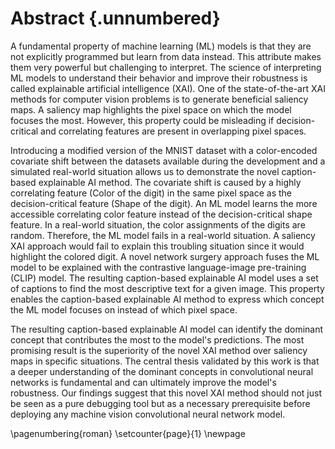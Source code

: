 # Abstract {.unnumbered}
A fundamental property of machine learning (ML) models is that they are not explicitly programmed but learn from data instead. This attribute makes them very powerful but challenging to interpret. The science of interpreting ML models to understand their behavior and improve their robustness is called explainable artificial intelligence (XAI). One of the state-of-the-art XAI methods for computer vision problems is to generate beneficial saliency maps. A saliency map highlights the pixel space on which the model focuses the most. However, this property could be misleading if decision-critical and correlating features are present in overlapping pixel spaces.

Introducing a modified version of the MNIST dataset with a color-encoded covariate shift between the datasets available during the development and a simulated real-world situation allows us to demonstrate the novel caption-based explainable AI method. The covariate shift is caused by a highly correlating feature (Color of the digit) in the same pixel space as the decision-critical feature (Shape of the digit). An ML model learns the more accessible correlating color feature instead of the decision-critical shape feature. In a real-world situation, the color assignments of the digits are random. Therefore, the ML model fails in a real-world situation. A saliency XAI approach would fail to explain this troubling situation since it would highlight the colored digit. A novel network surgery approach fuses the ML model to be explained with the contrastive language-image pre-training (CLIP) model. The resulting caption-based explainable AI model uses a set of captions to find the most descriptive text for a given image. This property enables the caption-based explainable AI method to express which concept the ML model focuses on instead of which pixel space.

The resulting caption-based explainable AI model can identify the dominant concept that contributes the most to the model's predictions. The most promising result is the superiority of the novel XAI method over saliency maps in specific situations. The central thesis validated by this work is that a deeper understanding of the dominant concepts in convolutional neural networks is fundamental and can ultimately improve the model's robustness. Our findings suggest that this novel XAI method should not just be seen as a pure debugging tool but as a necessary prerequisite before deploying any machine vision convolutional neural network model.





<!-- \hypertarget{abstract}{%
\chapter*{\vspace*{-4cm} Abstract}\label{abstract}}
\addcontentsline{toc}{chapter}{Abstract} -->

<!-- Short version of introduction and results -->
<!-- Initial situation: (3/ 9 sentences)
- Machine learning in all areas of our lives.
- Safety/Need for robustness
- Explainable AI -->
<!-- 
Babytalk:
After a few short years of life, children can fathom the concepts behind simple words and connect them to related images. They can identify the connection between shapes and textures of the physical world to the abstract symbols of written language. It’s something we take for granted. Very few (if any) people in the world will remember a time when these “basic” skills were beyond their capacity.
-->

<!-- 
Very nice intro inspiration:
In recent years, there’s been an explosion of AI datasets and models that are impacting millions around the world each day. Some systems are recommending us songs and movies to enjoy; others are automating fundamental business processes or saving lives by detecting tumors. In the near future, machines relying on AI will drive our cars, fly our aircraft, and manage our care. But for that to take place, we need to ensure that those systems are robust enough against any attempts to hack them.
asdf
During development of an AI model, conditions are carefully controlled to obtain the best possible performance — like starting a seedling in a greenhouse. But in the real-world, where models are ultimately deployed, conditions are rarely perfect, and risks are abundant. If development is a greenhouse, then deployment is a jungle. We have to prepare AI models to withstand the onslaught.
asdf
For years, AI models struggled to reach accuracy levels suitable for real-world applications. Now that they’ve reached that threshold for certain tasks, it is crucial to recognize that accuracy isn’t the only benchmark that matters. In the real-world, fairness, interpretability, and robustness are critical, and many tools are available to inspect these dimensions of AI models. Developers must actively prepare AI models to succeed in the wild by spotting holes in the armor, predicting an adversary’s next move, and weaving robustness into the fabric of AI.
-->
<!-- 
An increasing number of new and exciting machine learning applications disrupt our lives almost daily. Autonomous driving, movie recommender systems and traffic prediction are just a few large-scale projects to be mentioned in this context. There is no doubt that many more exciting applications will come, but with great power comes great responsibility. The fundamental property of machine learning models is that they are not explicitly programmed but learn from data instead. This characteristic makes them very powerful but challenging to interpret. The situation gets even worse in e.g. medical environments where a patient could suffer from wrong predictions made by a machine learning model. Therefore, it is mission-critical to deploy robust machine learning models only. The science of interpreting machine learning models to improve their robustness is called explainable artificial intelligence (XAI). One of the state-of-the-art methods in computer vision problems is generating beneficial saliency maps. The primary issue of these saliency maps is that they tell where the model focuses on an image instead of answering what they are seeing. This property is problematic if correlating and causating features are present in overlapping pixel space.  -->

<!--
Approach/Technology: (10/12 sentences)
- XAI helps to understand, does not fall for a bias (correlation instead of causation)
- state of the art saliency maps tell where, but not why or what
- increase robustness
- Dataset with covariate shift.
- biased model falls for bias instead of learning the task.
- Accuracy looks promising -> Is dangerous!
- Using CLIP to explain
- New XAI method: Network surgery/Layer swapping
- Hypothesis: CLIP can be used to obtain an explanation -> Points to bias and covariate shift -> Covariate shift is understood and can be fixed

Introducing a modified version of the MNIST dataset with a covariate shift between the training/validation and test subsets allows us to demonstrate the novel XAI method. The covariate shift is caused by a positive correlating feature (Color) in the same pixel space as the causation feature (Shape of the digit) for the training and validation subsets. A negative correlating feature (Color) in the same pixel space as the causation feature (Shape of the digit) for the test subset. A standalone model most likely learns the more accessible to learn correlating feature (Color) instead of the causating (Shape of the digit) feature. Therefore, the model fails miserably on the test dataset. A saliency XAI approach would fail to explain this troubling situation since it would highlight the colored digit. The novel XAI method presented uses a contrastive language-image pre-training (CLIP) model to obtain an explanation in natural language. This core characteristic enables the XAI method to express what the model focuses on instead of where. A novel network surgery approach switches layers between a given image classification model to be explained and the image encoder of CLIP. During this layer-switching process, the properties of the embedding space of CLIP and the decision-critical layers from the model to be explained are merged and preserved. The novel XAI method enables AI practitioners to ask questions like "Do you see a red digit?" (Undesired correlating feature) or "Do you see a digit with the number 5?" (Desired causation feature) and to understand and improve the model's behavior by interpreting the results. -->

<!-- Result/Conclusion: (6/2 sentences)
The resulting explanation provides an opportunity to improve the model on possible concerning findings. Therefore, the final product is a trusted machine learning model which uses robust features instead of e.g. spurious correlations. Work in progress...
-->

<!-- Total: (19/23 sentences) - maximum: 3500 characters -->

\pagenumbering{roman}
\setcounter{page}{1}
\newpage

<!-- Nice sentences: -->
<!-- Why should we trust AI enough to drive cars, detect diseases, and identify suspects when it is a black box? -->

<!-- 
#TODO 
[x] Text Amil for a meeting
[x] Explain network dissection
[x] Interpretability vs. explainability
[x] check if image encoder from clip and openclip look the same
    [x] Show differences between CLIP and open-CLIP in appendix
[x] Replace with better definition of contrastive learning!
[x] Clean desktop
[x] Add CLIP limitations/advantages/disadvantages
[x] Understand einsum(..) -> scores = torch.einsum('aixy,ajxy->ij', ... -> torch.product(..) and toch.sum(..)
[x] check 1024 features are dependent if resnet or transformer
[x] update dataloader to provide CLIP preprocessored images
[x] whats the scale of the original mnist data? 0-1 or 0-255? -> CLIP expect 0-1
[x] balance 5/8 mnist dataset
[x] explain numeric differences between CLIP and open-CLIP
[x] fix presentation date for lab buddies (08.02@lab-meeting and 09.02 presentation at 08:00 o'clock)
[x] Chapter model add learning curves
[x] gray biased mnist to gray unbiased mnist
[x] introduce term "embedding similarities" (clip.png)
[x] change human robot image with captions instead of suggestions!
[x] chapter model: replace 2 learning curves figures and add accuracy on real-world dataset (~0%)
[x] Show differences between ResNet-50 and CLIP's modified ResNet-50 in appendix
[x] draw images in abstract
[x] add attended courses and seminars to closing words
[x] chapter results: add unbiased/gray learning curves figures and add accuracy on real-world dataset (~100%)
[x] retrain models with random color assignments
[x] coding
    - preparation
        [x] setup dataset
        [x] prepare standalone model
        [x] prepare clip model
        [x] compute mean+std for each layer
    - matching
        [x] match layers
        [x] plot matching scores
    - layer swapping
        [x] swap layers
        [x] observe cosine similarities from clip/analyze impact of network surgery
    - Order of tasks:
        [x] Understand content in standalone_statistics
        [x] Understand content in clip_statistics
        [x] Understand einsum(..)
        [x] Understand content in table
        [x] Understand match_scores
        [x] Understand swapping
    [x] Add another representation with cosine similarities and probabilities in layer swapping plots
    [x] Finetuning: Unfreeze all layers and retrain models
    [x] Extend ResNet explanation
[x] references: format for double quotes like ""asdf"", etc.
[x] references: publisher is not displayed! Replace with journal if applicable!
[x] document hyperparameters for standalone model training
[x] document size of dataset splits
[x] Table of contents is missing
[x] List of figures is missing
[x] document network surgery
[x] check for correct usage: convolution kernel/convolutional layer/convolutional neural network/activation map
[x] Mention configuration for images in chapter "results"
[x] describe tables in appendix
[x] move shape/color figures to appendix  
[x] leave test figures in results and move others to the appendix
[x] evtl. create new figures showing all four values and put them in front of the bundled figure
[x] document results
[x] correct introduction
[x] write abstract for documentation (limit to 1 page) and online
[x] Documentation: Use term finetuning instead of transfer learning
[] document conclusion
[] "Smilarity" is now defined as sum of large products. 6*6 + 3*3 is the same as 4*4 + 5*5, but they are definitely not similar.

# Bonus:
[] Why are cosine similarities always larger than 0? Because of the log from the loss function used for training?
[] Preprocessor size of images in chapter dataset
-->
